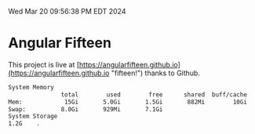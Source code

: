 Wed Mar 20 09:56:38 PM EDT 2024

# Angular Fifteen


This project is live at [https://angularfifteen.github.io](https://angularfifteen.github.io "fifteen!") thanks to Github.

```bash
System Memory
               total        used        free      shared  buff/cache   available
Mem:            15Gi       5.0Gi       1.5Gi       882Mi        10Gi        10Gi
Swap:          8.0Gi       929Mi       7.1Gi
System Storage
1.2G	.
```
